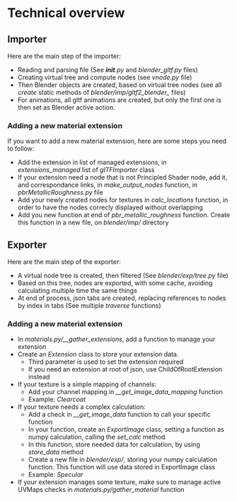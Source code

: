 # Technical overview

## Importer

Here are the main step of the importer:

- Reading and parsing file (See *__init__.py* and *blender_gltf.py* files)
- Creating virtual tree and compute nodes (see *vnode.py* file)
- Then Blender objects are created, based on virtual tree nodes (see all *create* static methods of *blender/imp/gltf2_blender_* files)
- For animations, all gltf animations are created, but only the first one is then set as Blender active action.

### Adding a new material extension

If you want to add a new material extension, here are some steps you need to follow:

- Add the extension in list of managed extensions, in *extensions_managed* list of *glTFImporter* class
- If your extension need a node that is not Principled Shader node, add it, and correspondance links, in *make_output_nodes* function, in *pbrMetallicRoughness.py* file
- Add your newly created nodes for textures in *calc_locations* function, in order to have the nodes correcly displayed without overlapping
- Add you new function at end of *pbr_metallic_roughness* function. Create this function in a new file, on *blender/imp/* directory


## Exporter

Here are the main step of the exporter:

- A virtual node tree is created, then filtered (See *blender/exp/tree.py* file)
- Based on this tree, nodes are exported, with some cache, avoiding calculating multiple time the same things
- At end of process, json tabs are created, replacing references to nodes by index in tabs (See multiple *traverse* functions)

### Adding a new material extension

- In *materials.py/__gather_extensions*, add a function to manage your extension
- Create an *Extension* class to store your extension data.
  - Third parameter is used to set the extension required
  - If you need an extension at root of json, use ChildOfRootExtension instead
- If your texture is a simple mapping of channels:
  - Add your channel mapping in *__get_image_data_mapping* function
  - Example: *Clearcoat*
- If your texture needs a complex calculation:
  - Add a check in *__get_image_data* function to call your specific function
  - In your function, create an *ExportImage* class, setting a function as numpy calculation, calling the *set_calc* method
  - In this function, store needed data for calculation, by using *store_data* method
  - Create a new file in *blender/exp/*, storing your numpy calculation function. This function will use data stored in ExportImage class
  - Example: *Specular*
- If your extension manages some texture, make sure to manage active UVMaps checks in *materials.py/gather_material* function
